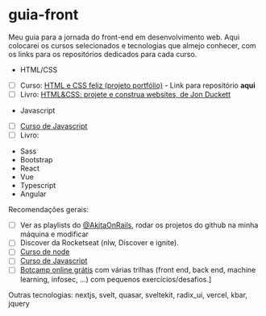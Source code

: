 # guia-front
Meu guia para a jornada do front-end em desenvolvimento web. Aqui colocarei os cursos selecionados e tecnologias que almejo conhecer, com os links para os repositórios dedicados para cada curso.

- HTML/CSS


* [ ] Curso: [HTML e CSS feliz (projeto portfólio)](https://www.youtube.com/watch?v=IG8vSFUGrl0&list=PLirko8T4cEmzrH3jIJi7R7ufeqcpXYaLa&index=145) - Link para repositório **aqui**
* [ ] Livro: [HTML&CSS: projete e construa websites, de Jon Duckett](https://www.amazon.com.br/HTML-CSS-projete-construa-Websites/dp/8576089394/ref=sr_1_1?__mk_pt_BR=%C3%85M%C3%85%C5%BD%C3%95%C3%91&crid=UF3332I2CMGU&keywords=HTML+e+CSS%3A+projete+e+construa+websites&qid=1660729860&s=books&sprefix=html+e+css+projete+e+construa+websites%2Cstripbooks%2C191&sr=1-1) 

- Javascript
* [ ] [Curso de Javascript](https://www.youtube.com/watch?v=BXqUH86F-kA&list=PLntvgXM11X6pi7mW0O4ZmfUI1xDSIbmTm)
* [ ] Livro:

- Sass
- Bootstrap
- React
- Vue
- Typescript
- Angular

Recomendações gerais:
* [ ] Ver as playlists do [@AkitaOnRails](https://twitter.com/AkitaOnRails), rodar os projetos do github na minha máquina e modificar
* [ ] Discover da Rocketseat (nlw, Discover e ignite).
* [ ] [Curso de node](https://www.youtube.com/watch?v=LLqq6FemMNQ&list=PLJ_KhUnlXUPtbtLwaxxUxHqvcNQndmI4B)
* [ ] [Curso de Javascript](https://www.youtube.com/watch?v=BXqUH86F-kA&list=PLntvgXM11X6pi7mW0O4ZmfUI1xDSIbmTm)
* [ ] [Botcamp online grátis](https://www.freecodecamp.org/) com várias trilhas (front end, back end, machine learning, infosec, ...) com pequenos exercícios/desafios.]

Outras tecnologias: nextjs, svelt, quasar, sveltekit, radix_ui, vercel, kbar, jquery
